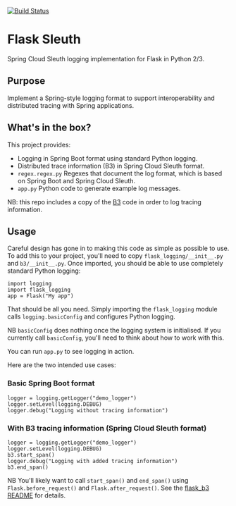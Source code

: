 [![Build Status](https://travis-ci.org/rosgovuk/Flask-Sleuth.svg?branch=master)](https://travis-ci.org/rosgovuk/Flask-Sleuth)


# Flask Sleuth

Spring Cloud Sleuth logging implementation for Flask in Python 2/3.

## Purpose

Implement a Spring-style logging format to support interoperability and distributed tracing with Spring applications.

## What's in the box?

This project provides:

 * Logging in Spring Boot format using standard Python logging.
 * Distributed trace information (B3) in Spring Cloud Sleuth format.
 * `regex.regex.py` Regexes that document the log format, which is based on Spring Boot and Spring Cloud Sleuth.
 * `app.py` Python code to generate example log messages.

NB: this repo includes a copy of the [B3](https://github.com/davidcarboni/flask_b3) 
code in order to log tracing information.

## Usage

Careful design has gone in to making this code as simple as possible to use.
To add this to your project, you'll need to copy `flask_logging/__init__.py` and `b3/__init__.py`.
Once imported, you should be able to use completely standard Python logging:

    import logging
    import flask_logging
    app = Flask("My app")

That should be all you need.
Simply importing the `flask_logging` module calls `logging.basicConfig` and configures Python logging. 

NB `basicConfig` does nothing once the logging system is initialised.
If you currently call `basicConfig`, you'll need to think about how to work with this.

You can run `app.py` to see logging in action.

Here are the two intended use cases:

### Basic Spring Boot format

    logger = logging.getLogger("demo_logger")
    logger.setLevel(logging.DEBUG)
    logger.debug("Logging without tracing information")

### With B3 tracing information (Spring Cloud Sleuth format)

    logger = logging.getLogger("demo_logger")
    logger.setLevel(logging.DEBUG)
    b3.start_span()
    logger.debug("Logging with added tracing information")
    b3.end_span()

NB You'll likely want to call `start_span()` and `end_span()`
using `Flask.before_request()` and `Flask.after_request()`.
See the [flask_b3 README](https://github.com/davidcarboni/flask_b3/blob/master/README.md)
for details.
